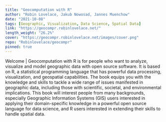 ```yaml
---
title: "Geocomputation with R"
author: "Robin Lovelace, Jakub Nowosad, Jannes Muenchow"
date: "2021-10-08"
tags: [Geographic, Visualization, Data Science, Spatial Data]
link: "https://geocompr.robinlovelace.net/"
length_weight: "26.2%"
cover: "https://geocompr.robinlovelace.net/images/cover.png"
repo: "Robinlovelace/geocompr"
pinned: true
---
```


Welcome | Geocomputation with R is for people who want to analyze, visualize and model geographic data with open source software. It is based on R, a statistical programming language that has powerful data processing, visualization, and geospatial capabilities. The book equips you with the knowledge and skills to tackle a wide range of issues manifested in geographic data, including those with scientific, societal, and environmental implications. This book will interest people from many backgrounds, especially Geographic Information Systems (GIS) users interested in applying their domain-specific knowledge in a powerful open source language for data science, and R users interested in extending their skills to handle spatial data.
